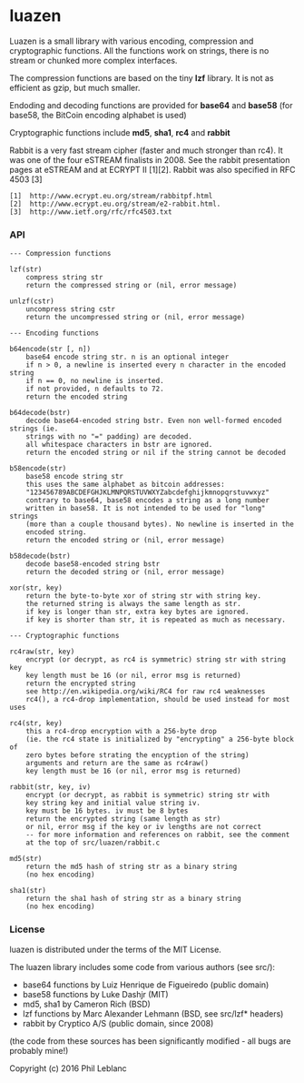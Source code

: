 # luazen

Luazen is a small library with various encoding, compression and 
cryptographic functions. All the functions work on strings, there is no stream or chunked more complex interfaces.

The compression functions are based on the tiny **lzf** library. It is not as efficient as gzip, but much smaller.

Endoding and decoding functions are provided for **base64** and **base58** (for base58, the BitCoin encoding alphabet is used)

Cryptographic functions include **md5**, **sha1**, **rc4** and **rabbit**

Rabbit is a very fast stream cipher (faster and much stronger than rc4). It was one of the four eSTREAM finalists in 2008. See the rabbit presentation pages at eSTREAM and at ECRYPT II [1][2].  Rabbit was also specified in RFC 4503 [3]

	[1]  http://www.ecrypt.eu.org/stream/rabbitpf.html
	[2]  http://www.ecrypt.eu.org/stream/e2-rabbit.html.
	[3]  http://www.ietf.org/rfc/rfc4503.txt


### API
```
--- Compression functions

lzf(str)
	compress string str
	return the compressed string or (nil, error message)

unlzf(cstr)
	uncompress string cstr
	return the uncompressed string or (nil, error message)

--- Encoding functions

b64encode(str [, n])
	base64 encode string str. n is an optional integer
	if n > 0, a newline is inserted every n character in the encoded string
	if n == 0, no newline is inserted.
	if not provided, n defaults to 72.
	return the encoded string

b64decode(bstr)
	decode base64-encoded string bstr. Even non well-formed encoded strings (ie.
	strings with no "=" padding) are decoded.
	all whitespace characters in bstr are ignored.
	return the encoded string or nil if the string cannot be decoded

b58encode(str)
	base58 encode string str
	this uses the same alphabet as bitcoin addresses:
	"123456789ABCDEFGHJKLMNPQRSTUVWXYZabcdefghijkmnopqrstuvwxyz"
	contrary to base64, base58 encodes a string as a long number 
	written in base58. It is not intended to be used for "long" strings
	(more than a couple thousand bytes). No newline is inserted in the
	encoded string.
	return the encoded string or (nil, error message)

b58decode(bstr)
	decode base58-encoded string bstr
	return the decoded string or (nil, error message)

xor(str, key)
	return the byte-to-byte xor of string str with string key.
	the returned string is always the same length as str.
	if key is longer than str, extra key bytes are ignored.
	if key is shorter than str, it is repeated as much as necessary.

--- Cryptographic functions

rc4raw(str, key)
	encrypt (or decrypt, as rc4 is symmetric) string str with string key
	key length must be 16 (or nil, error msg is returned)
	return the encrypted string
	see http://en.wikipedia.org/wiki/RC4 for raw rc4 weaknesses
	rc4(), a rc4-drop implementation, should be used instead for most uses

rc4(str, key)
	this a rc4-drop encryption with a 256-byte drop
	(ie. the rc4 state is initialized by "encrypting" a 256-byte block of
	zero bytes before strating the encyption of the string)
	arguments and return are the same as rc4raw()
	key length must be 16 (or nil, error msg is returned)

rabbit(str, key, iv)
	encrypt (or decrypt, as rabbit is symmetric) string str with 
	key string key and initial value string iv.
	key must be 16 bytes. iv must be 8 bytes
	return the encrypted string (same length as str)
	or nil, error msg if the key or iv lengths are not correct
	-- for more information and references on rabbit, see the comment 
	at the top of src/luazen/rabbit.c

md5(str)
	return the md5 hash of string str as a binary string
	(no hex encoding)

sha1(str)
	return the sha1 hash of string str as a binary string
	(no hex encoding)
```

### License

luazen is distributed under the terms of the MIT License. 

The luazen library includes some code from various authors (see src/):
- base64 functions by Luiz Henrique de Figueiredo (public domain)
- base58 functions by Luke Dashjr (MIT)
- md5, sha1 by Cameron Rich (BSD)
- lzf functions by  Marc Alexander Lehmann (BSD, see src/lzf* headers)
- rabbit by Cryptico A/S (public domain, since 2008)

(the code from these sources has been significantly modified - all bugs are probably mine!)

Copyright (c) 2016  Phil Leblanc 


	




